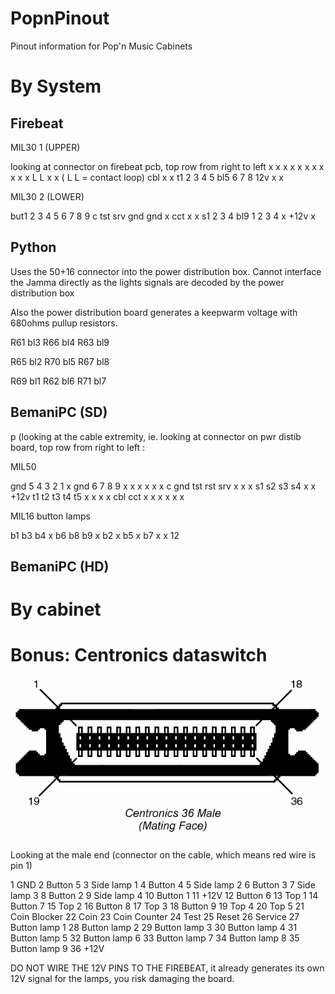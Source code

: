 # PopnPinout

Pinout information for Pop'n Music Cabinets

# By System

## Firebeat

MIL30 1 (UPPER)

looking at connector on firebeat pcb, top row from right to left
x   x x x  x x x x x   x x L L   x x             ( L L = contact loop)
 cbl x x t1 2 3 4 5 bl5 6 7 8 12v x x


MIL30 2 (LOWER)

but1   2 3 4  5 6 7 8   9 c tst srv gnd   gnd x
    cct x x s1 2 3 4 bl9 1 2   3 4 x  +12v   x

## Python

Uses the 50+16 connector into the power distribution box.
Cannot interface the Jamma directly as the lights signals are decoded by the power distribution box 

Also the power distribution board generates a keepwarm voltage with 680ohms pullup resistors.

R61 bl3
R66 bl4
R63 bl9

R65 bl2
R70 bl5
R67 bl8

R69 bl1
R62 bl6
R71 bl7


## BemaniPC (SD)
p
(looking at the cable extremity, ie.
looking at connector on pwr distib board, top row from right to left :

MIL50

gnd  5  4  3  2  1 x gnd  6  7  8  9  x  x x x x x   c   gnd tst rst srv x x
    x s1 s2 s3 s4 x x +12v t1 t2 t3 t4 t5 x x x x cbl cct   x   x   x   x x x

MIL16 button lamps

b1  b3 b4  x b6  b8 b9 x
  b2  x  b5 x  b7  x  x 12

## BemaniPC (HD)

# By cabinet

# Bonus: Centronics dataswitch

![centronics](https://github.com/CrazyRedMachine/PopnPinout/blob/main/assets/cent36.gif?raw=true)

Looking at the male end (connector on the cable, which means red wire is pin 1)

1  GND
2  Button 5
3  Side lamp 1
4  Button 4
5  Side lamp 2
6  Button 3
7  Side lamp 3
8  Button 2
9  Side lamp 4
10 Button 1
11 +12V
12 Button 6
13 Top 1
14 Button 7
15 Top 2
16 Button 8
17 Top 3
18 Button 9
19 Top 4
20 Top 5
21 Coin Blocker
22 Coin
23 Coin Counter
24 Test
25 Reset
26 Service
27 Button lamp 1
28 Button lamp 2
29 Button lamp 3
30 Button lamp 4
31 Button lamp 5
32 Button lamp 6
33 Button lamp 7
34 Button lamp 8
35 Button lamp 9
36 +12V

DO NOT WIRE THE 12V PINS TO THE FIREBEAT, it already generates its own 12V signal for the lamps, you risk damaging the board.
